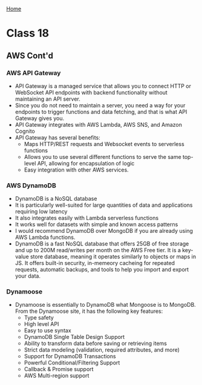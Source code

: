 [Home](../README.md)

# Class 18

## AWS Cont'd

### AWS API Gateway

- API Gateway is a managed service that allows you to connect HTTP or WebSocket API endpoints with backend functionality without maintaining an API server.
- Since you do not need to maintain a server, you need a way for your endpoints to trigger functions and data fetching, and that is what API Gateway gives you.
- API Gateway integrates with AWS Lambda, AWS SNS, and Amazon Cognito
- API Gateway has several benefits:
  - Maps HTTP/REST requests and Websocket events to serverless functions
  - Allows you to use several different functions to serve the same top-level API, allowing for encapsulation of logic
  - Easy integration with other AWS services.

### AWS DynamoDB

- DynamoDB is a NoSQL database
- It is particularly well-suited for large quantities of data and applications requiring low latency
- It also integrates easily with Lambda serverless functions
- It works well for datasets with simple and known access patterns
- I would recommend DynamoDB over MongoDB if you are already using AWS Lambda functions.
- DynamoDB is a fast NoSQL database that offers 25GB of free storage and up to 200M read/writes per month on the AWS Free tier. It is a key-value store database, meaning it operates similarly to objects or maps in JS. It offers built-in security, in-memeory cacheing for repeated requests, automatic backups, and tools to help you import and export your data.

### Dynamoose

- Dynamoose is essentially to DynamoDB what Mongoose is to MongoDB. From the Dynamoose site, it has the following key features:
  - Type safety
  - High level API
  - Easy to use syntax
  - DynamoDB Single Table Design Support
  - Ability to transform data before saving or retrieving items
  - Strict data modeling (validation, required attributes, and more)
  - Support for DynamoDB Transactions
  - Powerful Conditional/Filtering Support
  - Callback & Promise support
  - AWS Multi-region support
